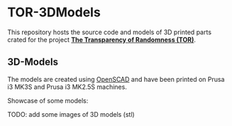 # TOR-3DModels

This repository hosts the source code and models of 3D printed parts crated for the project [**The Transparency of Randomness (TOR)**](https://github.com/MathiasGartner/TOR).

## 3D-Models

The models are created using [OpenSCAD](https://openscad.org/) and have been printed on Prusa i3 MK3S and Prusa i3 MK2.5S machines.

Showcase of some models:

TODO: add some images of 3D models (stl)
